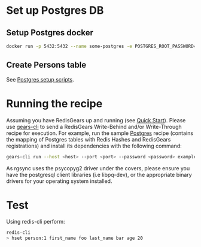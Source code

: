 # Set up Postgres DB

## Setup Postgres docker
```bash
docker run -p 5432:5432 --name some-postgres -e POSTGRES_ROOT_PASSWORD=my-secret-pw -d postgres:latest
```

## Create Persons table

See [Postgres setup scripts](../sbin/setup-postgres).

# Running the recipe
Assuming you have RedisGears up and running (see [Quick Start](https://oss.redislabs.com/redisgears/quickstart.html)). Please use <a href="https://github.com/RedisGears/gears-cli">gears-cli</a> to send a RedisGears Write-Behind and/or Write-Through recipe for execution. For example, run the sample [Postgres](example.py) recipe (contains the mapping of Postgres tables with Redis Hashes and RedisGears registrations) and install its dependencies with the following command:

```bash
gears-cli run --host <host> --port <port> --password <password> example.py --requirements requirements.txt
```

As rgsync uses the psycopyg2 driver under the covers, please ensure you have the postgresql client libraries (i.e libpq-dev), or the appropriate binary drivers for your operating system installed.

# Test
Using redis-cli perform:
```bash
redis-cli
> hset person:1 first_name foo last_name bar age 20
```
